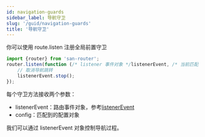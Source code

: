 ```yaml
---
id: navigation-guards
sidebar_label: 导航守卫
slug: '/guid/navigation-guards'
title: '导航守卫'
---
```


你可以使用 route.listen 注册全局前置守卫
```javascript
import {router} from 'san-router';
router.listen(function (/* listener 事件对象 */listenerEvent, /* 当前匹配到的路由配置 */config) {
    // 取消导航跳转
    listenerEvent.stop();
});
```

每个守卫方法接收两个参数：

- listenerEvent：路由事件对象，参考[listenerEvent](/san-router/docs/data-structure)
- config：匹配到的配置对象

我们可以通过 listenerEvent 对象控制导航过程。
